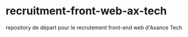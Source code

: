 # recruitment-front-web-ax-tech
repository de départ pour le recrutement front-end web d'Axance Tech
